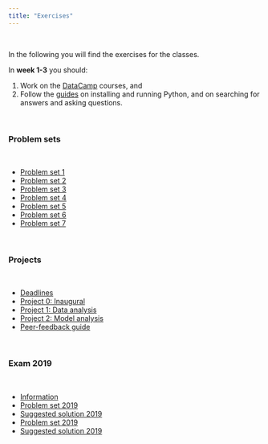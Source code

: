 ```yaml
---
title: "Exercises"
---
```


&nbsp;

In the following you will find the exercises for the classes. 

In **week 1-3** you should:

1. Work on the [DataCamp](https://www.datacamp.com/home) courses, and 
2. Follow the [guides](/guides) on installing and running Python, and on searching for answers and asking questions.

&nbsp;

### Problem sets

&nbsp;

* [Problem set 1](/exercises/problem_set_1)
* [Problem set 2](/exercises/problem_set_2)
* [Problem set 3](/exercises/problem_set_3)
* [Problem set 4](/exercises/problem_set_4)
* [Problem set 5](/exercises/problem_set_5)
* [Problem set 6](/exercises/problem_set_6)
* [Problem set 7](/exercises/problem_set_7)

&nbsp;

### Projects

&nbsp;

* [Deadlines](https://docs.google.com/spreadsheets/d/1T3g-ltqZNWU_92QEdgSbyzlpUROkMUjVQkqzv6xGDD0/edit?usp=sharing)
* [Project 0: Inaugural](https://nbviewer.jupyter.org/github/NumEconCopenhagen/lectures-2020/blob/master/projects/InauguralProject.pdf)
* [Project 1: Data analysis](https://nbviewer.jupyter.org/github/NumEconCopenhagen/lectures-2020/blob/master/projects/DataProject.pdf)
* [Project 2: Model analysis](https://nbviewer.jupyter.org/github/NumEconCopenhagen/lectures-2020/blob/master/projects/ModelProject.pdf)
* [Peer-feedback guide](https://nbviewer.jupyter.org/github/NumEconCopenhagen/lectures-2020/blob/master/projects/PeerFeedbackGuide.pdf) 

&nbsp;

### Exam 2019

&nbsp;

* [Information](https://nbviewer.jupyter.org/github/NumEconCopenhagen/lectures-2020/blob/master/projects/ExamProject.pdf)
* [Problem set 2019](/exercises/exam_2019)
* [Suggested solution 2019](/exercises/solution_2019)
* [Problem set 2019](/exercises/exam_2020)
* [Suggested solution 2019](/exercises/solution_2020)
